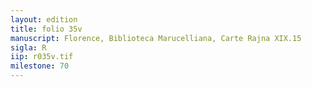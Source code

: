 ```yaml
---
layout: edition
title: folio 35v
manuscript: Florence, Biblioteca Marucelliana, Carte Rajna XIX.15
sigla: R
iip: r035v.tif
milestone: 70
---
```

